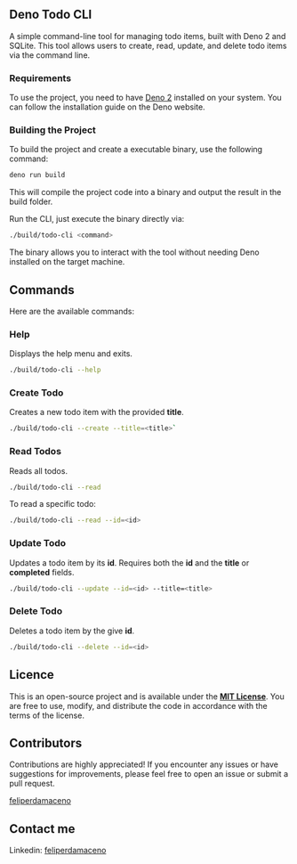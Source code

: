 ## Deno Todo CLI

A simple command-line tool for managing todo items, built with Deno 2 and
SQLite. This tool allows users to create, read, update, and delete todo items
via the command line.

### Requirements

To use the project, you need to have [Deno 2](https://deno.land/) installed on
your system. You can follow the installation guide on the Deno website.

### Building the Project

To build the project and create a executable binary, use the following command:

```bash
deno run build
```

This will compile the project code into a binary and output the result in the
build folder.

Run the CLI, just execute the binary directly via:

```bash
./build/todo-cli <command>
```

The binary allows you to interact with the tool without needing Deno installed
on the target machine.

## Commands

Here are the available commands:

### Help

Displays the help menu and exits.

```bash
./build/todo-cli --help
```

### Create Todo

Creates a new todo item with the provided **title**.

```bash
./build/todo-cli --create --title=<title>`
```

### Read Todos

Reads all todos.

```bash
./build/todo-cli --read
```

To read a specific todo:

```bash
./build/todo-cli --read --id=<id>
```

### Update Todo

Updates a todo item by its **id**. Requires both the **id** and the **title** or
**completed** fields.

```bash
./build/todo-cli --update --id=<id> --title=<title>
```

### Delete Todo

Deletes a todo item by the give **id**.

```bash
./build/todo-cli --delete --id=<id>
```

## Licence

This is an open-source project and is available under the
[**MIT License**](LICENSE). You are free to use, modify, and distribute the code
in accordance with the terms of the license.

## Contributors

Contributions are highly appreciated! If you encounter any issues or have
suggestions for improvements, please feel free to open an issue or submit a pull
request.

[feliperdamaceno](https://github.com/feliperdamaceno)

## Contact me

Linkedin: [feliperdamaceno](https://www.linkedin.com/in/feliperdamaceno)
